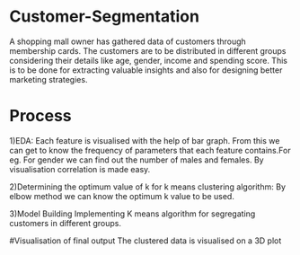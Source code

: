 # Customer-Segmentation
A shopping mall owner has gathered data of customers through membership cards. The customers are to be distributed in different groups considering their details like age, gender, income and spending score. This is to be done for extracting valuable insights and also for designing better marketing strategies. 

# Process
1)EDA:
Each feature is visualised with the help of bar graph. From this we can get to know the frequency of parameters that each feature contains.For eg. For gender we can find out the number of males and females. By visualisation correlation is made easy.

2)Determining the optimum value of k for k means clustering algorithm:
By elbow method we can know the optimum k value to be used.

3)Model Building
Implementing K means algorithm for segregating customers in different groups. 

#Visualisation of final output
The clustered data is visualised on a 3D plot


